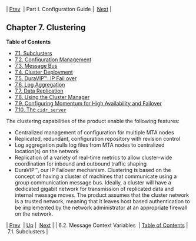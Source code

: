 | [Prev](policy.context-mess)  | Part I. Configuration Guide |  [Next](subclusters.php) |
## Chapter 7. Clustering
**Table of Contents**

* [7.1\. Subclusters](subclusters)
* [7.2\. Configuration Management](cluster.config.management)
* [7.3\. Message Bus](cluster.config.mbus)
* [7.4\. Cluster Deployment](cluster.config.deployment)
* [7.5\. DuraVIP™: IP Fail over](cluster.config.duravip)
* [7.6\. Log Aggregation](cluster.config.logging)
* [7.7\. Data Replication](cluster.config.replication)
* [7.8\. Using the Cluster Manager](cluster.config.operations)
* [7.9\. Configuring Momentum for High Availability and Failover](cluster.config.failover)
* [7.10\. The `cidr_server`](cluster.cidr_server)

The clustering capabilities of the product enable the following features:
*   Centralized management of configuration for multiple MTA nodes
*   Replicated, redundant, configuration repository with revision control
*   Log aggregation pulls log files from MTA nodes to centralized location(s) on the network
*   Replication of a variety of real-time metrics to allow cluster-wide coordination for inbound and outbound traffic shaping
*   DuraVIP™, our IP Failover mechanism.
Clustering is based on the concept of having a cluster of machines that communicate using a group communication message bus. Ideally, a cluster will have a dedicated gigabit network for transmission of replicated data and internal message moves.
The product assumes that the cluster network is a trusted network, meaning that it leaves host based authentication to be implemented by the network administrator at an appropriate firewall on the network.

| [Prev](policy.context-mess)  | [Up](p.guide.php) |  [Next](subclusters.php) |
| 6.2. Message Context Variables  | [Table of Contents](index) |  7.1. Subclusters |
